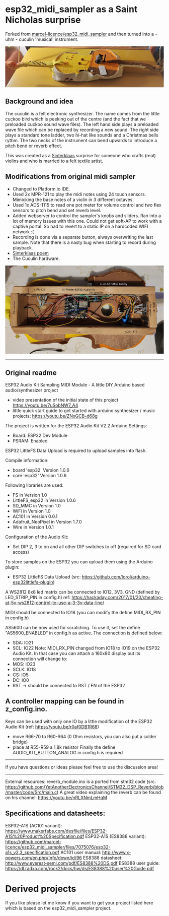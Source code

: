 # esp32_midi_sampler as a Saint Nicholas surprise

Forked from [marcel-licence/esp32_midi_sampler](https://github.com/marcel-licence/esp32_midi_sampler) and then turned into a - uhm - cuculin 'musical' instrument.

![The Cuculin](images\IMG_20211227_223224_3.jpg)

## Background and idea
The cuculin is a felt electronic synthesizer. The name comes from the little cuckoo bird which is peeking out of the centre (and the fact that we preloaded cuckoo sound wave files). The left hand side plays a preloaded wave file which can be replaced by recording a new sound. The right side plays a standard tone ladder, two hi-hat like sounds and a Christmas bells rythm. The two necks of the instrument can bend upwards to introduce a pitch bend or reverb effect.

This was created as a [Sinterklaas](https://en.wikipedia.org/wiki/Sinterklaas) surprise for someone who crafts (real) violins and who is married to a felt textile artist. 

## Modifications from original midi sampler
- Changed to Platform.io IDE.
- Used 2x MPR-121 to play the midi notes using 24 touch sensors. Mimicking the base notes of a violin in 3 different octaves.
- Used 1x ADS-1115 to read one pot meter for volume control and two flex sensors to pitch bend and set reverb level.
- Added webserver to control the sampler's knobs and sliders. Ran into a lot of memory issues with this one. Could not get soft-AP to work with a captive portal. So had to revert to a static IP on a hardcoded WIFI network :( 
- Recording is done via a separate button, always overwriting the last sample. Note that there is a nasty bug when starting to record during playback.
- [Sinterklaas poem](Poem.md)
- The Cuculin hardware.

![](images\IMG_20211225_230823_4.jpg)


---
## Original readme

ESP32 Audio Kit Sampling MIDI Module - A little DIY Arduino based audio/synthesizer project

- video presentation of the initial state of this project https://youtu.be/7uSobNW7_A4 
- little quick start guide to get started with arduino synthesizer / music projects: https://youtu.be/ZNxGCB-d68g

The project is written for the ESP32 Audio Kit V2.2
Arduino Settings:
- Board: ESP32 Dev Module
- PSRAM: Enabled

ESP32 LittleFS Data Upload is required to upload samples into flash.

Compile information:
- board 'esp32' Version 1.0.6
- core 'esp32' Version 1.0.6

Following libraries are used:
- FS in Version 1.0
- LittleFS_esp32 in Version 1.0.6
- SD_MMC in Version 1.0
- WiFi in Version 1.0
- AC101 in Version 0.0.1
- Adafruit_NeoPixel in Version 1.7.0
- Wire in Version 1.0.1

Configuration of the Audio Kit:
- Set DIP 2, 3 to on and all other DIP switches to off (required for SD card access)

To store samples on the ESP32 you can upload them using the Arduino plugin:
- ESP32 LittleFS Data Upload (src: https://github.com/lorol/arduino-esp32littlefs-plugin)

A WS2812 8x8 led matrix can be connected to IO12, 3V3, GND (defined by LED_STRIP_PIN in config.h)
ref: https://hackaday.com/2017/01/20/cheating-at-5v-ws2812-control-to-use-a-3-3v-data-line/

MIDI should be connected to IO18  (you can modify the define MIDI_RX_PIN in config.h)

AS5600 can be now used for scratching. To use it, set the define "AS5600_ENABLED" in config.h as active.
The connection is defined below:
- SDA: IO21
- SCL: IO22
Note: MIDI_RX_PIN changed from IO18 to IO19 on the ESP32 Audio Kit.
In that case you can attach a 160x80 display but its connection will change to:
- MOS: IO23
- SCLK: IO18
- CS: IO5
- DC: IO0
- RST -> should be connected to RST / EN of the ESP32


A controller mapping can be found in z_config.ino.
---
Keys can be used with only one IO by a little modification of the ESP32 Audio Kit (ref: https://youtu.be/r0af0DB1R68)
- move R66-70 to R60-R64 (0 Ohm resistors, you can also put a solder bridge)
- place at R55-R59 a 1.8k resistor
Finally the define AUDIO_KIT_BUTTON_ANALOG in config.h is required

---
If you have questions or ideas please feel free to use the discussion area!

---
External resources:
reverb_module.ino is a ported from stm32 code (src. https://github.com/YetAnotherElectronicsChannel/STM32_DSP_Reverb/blob/master/code/Src/main.c)
A great video explaining the reverb can be found on his channel: https://youtu.be/nRLXNmLmHqM

Specifications and datasheets:
---

ESP32-A1S (AC101 variant): https://www.makerfabs.com/desfile/files/ESP32-A1S%20Product%20Specification.pdf
ESP32-A1S (ES8388 variant): https://github.com/marcel-licence/esp32_midi_sampler/files/7075076/esp32-a1s_v2.3_specification.pdf
AC101 user manual: http://www.x-powers.com/en.php/Info/down/id/96
ES8388 datasheet: http://www.everest-semi.com/pdf/ES8388%20DS.pdf
ES8388 user guide: https://dl.radxa.com/rock2/docs/hw/ds/ES8388%20user%20Guide.pdf

# Derived projects
If you like please let me know if you want to get your project listed here which is based on the esp32_midi_sampler project.
